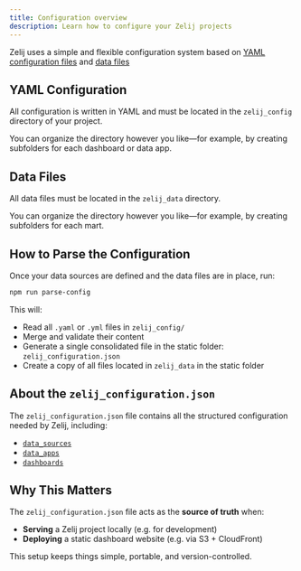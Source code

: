 ```yaml
---
title: Configuration overview
description: Learn how to configure your Zelij projects
---
```



Zelij uses a simple and flexible configuration system based on [YAML configuration files](#yaml-configuration) and [data files](#data-files)


## YAML Configuration

All configuration is written in YAML and must be located in the `zelij_config` directory of your project.

You can organize the directory however you like—for example, by creating subfolders for each dashboard or data app.

## Data Files
All data files must be located in the `zelij_data` directory.

You can organize the directory however you like—for example, by creating subfolders for each mart.


## How to Parse the Configuration

Once your data sources are defined and the data files are in place, run:

```bash
npm run parse-config
```

This will:

* Read all `.yaml` or `.yml` files in `zelij_config/`
* Merge and validate their content
* Generate a single consolidated file in the static folder: `zelij_configuration.json`
* Create a copy of all files located in `zelij_data` in the static folder


## About the `zelij_configuration.json`

The `zelij_configuration.json` file contains all the structured configuration needed by Zelij, including:

* [`data_sources`](/docs/configuration/data_sources)
* [`data_apps`](/docs/configuration/data_apps)
* [`dashboards`](/docs/configuration/dashboards)



## Why This Matters

The `zelij_configuration.json` file acts as the **source of truth** when:

* **Serving** a Zelij project locally (e.g. for development)
* **Deploying** a static dashboard website (e.g. via S3 + CloudFront)

This setup keeps things simple, portable, and version-controlled.